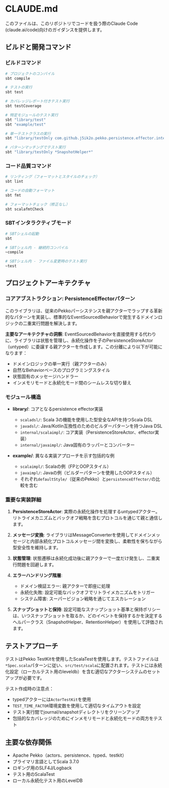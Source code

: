 # CLAUDE.md

このファイルは、このリポジトリでコードを扱う際のClaude Code (claude.ai/code)向けのガイダンスを提供します。

## ビルドと開発コマンド

### ビルドコマンド
```bash
# プロジェクトのコンパイル
sbt compile

# テストの実行
sbt test

# カバレッジレポート付きテスト実行
sbt testCoverage

# 特定モジュールのテスト実行
sbt "library/test"
sbt "example/test"

# 単一テストクラスの実行
sbt "library/testOnly com.github.j5ik2o.pekko.persistence.effector.internal.scalaimpl.SnapshotCriteriaIntegrationSpec"

# パターンマッチングでテスト実行
sbt "library/testOnly *SnapshotHelper*"
```

### コード品質コマンド
```bash
# リンティング（フォーマットとスタイルのチェック）
sbt lint

# コードの自動フォーマット
sbt fmt

# フォーマットチェック（修正なし）
sbt scalafmtCheck
```

### SBTインタラクティブモード
```bash
# SBTシェルの起動
sbt

# SBTシェル内 - 継続的コンパイル
~compile

# SBTシェル内 - ファイル変更時のテスト実行
~test
```

## プロジェクトアーキテクチャ

### コアアブストラクション: PersistenceEffectorパターン

このライブラリは、従来のPekkoパーシステンスを親アクターでラップする革新的なパターンを実装し、標準的なEventSourcedBehaviorで発生するドメインロジックの二重実行問題を解決します。

**主要なアーキテクチャの洞察**: EventSourcedBehaviorを直接使用する代わりに、ライブラリは状態を管理し、永続化操作を子のPersistenceStoreActor（untyped）に委譲する親アクターを作成します。この分離により以下が可能になります：
- ドメインロジックの単一実行（親アクターのみ）
- 自然なBehaviorベースのプログラミングスタイル
- 状態固有のメッセージハンドラー
- インメモリモードと永続化モード間のシームレスな切り替え

### モジュール構造

- **library/**: コアとなるpersistence effector実装
  - `scaladsl/`: Scala 3の機能を使用した型安全なAPIを持つScala DSL
  - `javadsl/`: Java/Kotlin互換性のためのビルダーパターンを持つJava DSL
  - `internal/scalaimpl/`: コア実装（PersistenceStoreActor、effector実装）
  - `internal/javaimpl/`: Java固有のラッパーとコンバーター

- **example/**: 異なる実装アプローチを示す包括的な例
  - `scalaimpl/`: Scalaの例（FPとOOPスタイル）
  - `javaimpl/`: Javaの例（ビルダーパターンを使用したOOPスタイル）
  - それぞれ`defaultStyle/`（従来のPekko）と`persistenceEffector/`の比較を含む

### 重要な実装詳細

1. **PersistenceStoreActor**: 実際の永続化操作を処理するuntypedアクター。リトライメカニズムとバックオフ戦略を含むプロトコルを通じて親と通信します。

2. **メッセージ変換**: ライブラリはMessageConverterを使用してドメインメッセージと内部永続化プロトコルメッセージ間を変換し、柔軟性を保ちながら型安全性を維持します。

3. **状態管理**: 状態遷移は永続化成功後に親アクターで一度だけ発生し、二重実行問題を回避します。

4. **エラーハンドリング階層**:
   - ドメイン検証エラー: 親アクターで即座に処理
   - 永続化失敗: 設定可能なバックオフでリトライメカニズムをトリガー
   - システム障害: スーパービジョン戦略を通じてエスカレーション

5. **スナップショットと保持**: 設定可能なスナップショット基準と保持ポリシーは、いつスナップショットを取るか、どのイベントを保持するかを決定するヘルパークラス（SnapshotHelper、RetentionHelper）を使用して評価されます。

## テストアプローチ

テストはPekko TestKitを使用したScalaTestを使用します。テストファイルは`*Spec.scala`パターンに従い、`src/test/scala`に配置されます。テストには永続化設定（ローカルテスト用のleveldb）を含む適切なアクターシステムのセットアップが必要です。

テスト作成時の注意点：
- typedアクターには`ActorTestKit`を使用
- `TEST_TIME_FACTOR`環境変数を使用して適切なタイムアウトを設定
- テスト実行間でjournal/snapshotディレクトリをクリーンアップ
- 包括的なカバレッジのためにインメモリモードと永続化モードの両方をテスト

## 主要な依存関係

- Apache Pekko（actors、persistence、typed、testkit）
- プライマリ言語としてScala 3.7.0
- ロギング用のSLF4J/Logback
- テスト用のScalaTest
- ローカル永続化テスト用のLevelDB